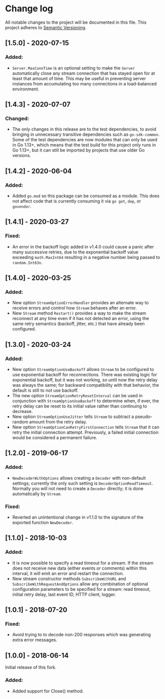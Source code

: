 # Change log

All notable changes to the project will be documented in this file. This project adheres to [Semantic Versioning](http://semver.org).

## [1.5.0] - 2020-07-15
### Added:
- `Server.MaxConnTime` is an optional setting to make the `Server` automatically close any stream connection that has stayed open for at least that amount of time. This may be useful in preventing server instances from accumulating too many connections in a load-balanced environment.

## [1.4.3] - 2020-07-07
### Changed:
- The only changes in this release are to the test dependencies, to avoid bringing in unnecessary transitive dependencies such as `go-sdk-common`. Some of the test dependencies are now modules that can only be used in Go 1.13&#43;, which means that the test build for this project only runs in Go 1.13&#43;, but it can still be imported by projects that use older Go versions.

## [1.4.2] - 2020-06-04
### Added:
- Added `go.mod` so this package can be consumed as a module. This does not affect code that is currently consuming it via `go get`, `dep`, or `govendor`.

## [1.4.1] - 2020-03-27
### Fixed:
- An error in the backoff logic added in v1.4.0 could cause a panic after many successive retries, due to the exponential backoff value exceeding `math.MaxInt64` resulting in a negative number being passed to `random.Int63n`.

## [1.4.0] - 2020-03-25
### Added:
- New option `StreamOptionErrorHandler` provides an alternate way to receive errors and control how `Stream` behaves after an error.
- New `Stream` method `Restart()` provides a way to make the stream reconnect at any time even if it has not detected an error, using the same retry semantics (backoff, jitter, etc.) that have already been configured.

## [1.3.0] - 2020-03-24
### Added:
- New option `StreamOptionUseBackoff` allows `Stream` to be configured to use exponential backoff for reconnections. There was existing logic for exponential backoff, but it was not working, so until now the retry delay was always the same; for backward compatibility with that behavior, the default is still to not use backoff.
- The new option `StreamOptionRetryResetInterval` can be used in conjunction with `StreamOptionUseBackoff` to determine when, if ever, the retry delay can be reset to its initial value rather than continuing to decrease.
- New option `StreamOptionUseJitter` tells `Stream` to subtract a pseudo-random amount from the retry delay.
- New option `StreamOptionCanRetryFirstConnection` tells `Stream` that it can retry the initial connection attempt. Previously, a failed initial connection would be considered a permanent failure.

## [1.2.0] - 2019-06-17
### Added:
- `NewDecoderWithOptions` allows creating a `Decoder` with non-default settings; currently the only such setting is `DecoderOptionReadTimeout`. Normally you will not need to create a `Decoder` directly; it is done automatically by `Stream`.
### Fixed:
- Reverted an unintentional change in v1.1.0 to the signature of the exported function `NewDecoder`.

## [1.1.0] - 2018-10-03
### Added:
- It is now possible to specify a read timeout for a stream. If the stream does not receive new data (either events or comments) within this interval, it will emit an error and restart the connection.
- New stream constructor methods `SubscribeWithURL` and `SubscribeWithRequestAndOptions` allow any combination of optional configuration parameters to be specified for a stream: read timeout, initial retry delay, last event ID, HTTP client, logger.

## [1.0.1] - 2018-07-20
### Fixed:
- Avoid trying to to decode non-200 responses which was generating extra error messages.

## [1.0.0] - 2018-06-14
Initial release of this fork.

### Added:
- Added support for Close() method.
